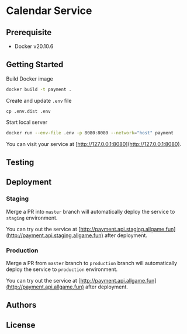 # Calendar Service

## Prerequisite

- Docker v20.10.6

## Getting Started

Build Docker image

```bash
docker build -t payment .
```

Create and update `.env` file

```
cp .env.dist .env
```

Start local server

```bash
docker run --env-file .env -p 8080:8080 --network="host" payment
```

You can visit your service at [http://127.0.0.1:8080](http://127.0.0.1:8080).

## Testing

## Deployment

### Staging

Merge a PR into `master`  branch will automatically deploy the service to `staging` environment.

You can try out the service at [http://payment.api.staging.allgame.fun](http://payment.api.staging.allgame.fun) after deployment.

###  Production

Merge a PR from `master` branch to `production` branch will automatically deploy the service to `production` environment.

You can try out the service at [http://payment.api.allgame.fun](http://payment.api.allgame.fun) after deployment.

## Authors

## License
